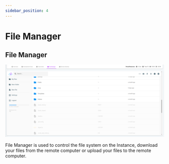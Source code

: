 ```yaml
---
sidebar_position: 4
---
```


# File Manager

## File Manager

![File Manager is used to control the file system on the Instance, download your files from the remote computer or upload your files to the remote computer.](./img/file-manager.png)

File Manager is used to control the file system on the Instance, download your files from the remote computer or upload your files to the remote computer.
